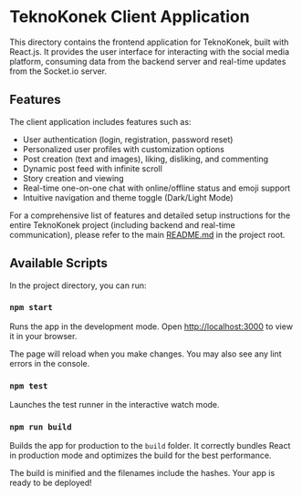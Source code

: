 # TeknoKonek Client Application

This directory contains the frontend application for TeknoKonek, built with React.js. It provides the user interface for interacting with the social media platform, consuming data from the backend server and real-time updates from the Socket.io server.

## Features

The client application includes features such as:
*   User authentication (login, registration, password reset)
*   Personalized user profiles with customization options
*   Post creation (text and images), liking, disliking, and commenting
*   Dynamic post feed with infinite scroll
*   Story creation and viewing
*   Real-time one-on-one chat with online/offline status and emoji support
*   Intuitive navigation and theme toggle (Dark/Light Mode)

For a comprehensive list of features and detailed setup instructions for the entire TeknoKonek project (including backend and real-time communication), please refer to the main [README.md](../README.md) in the project root.

## Available Scripts

In the project directory, you can run:

### `npm start`

Runs the app in the development mode.
Open [http://localhost:3000](http://localhost:3000) to view it in your browser.

The page will reload when you make changes.
You may also see any lint errors in the console.

### `npm test`

Launches the test runner in the interactive watch mode.

### `npm run build`

Builds the app for production to the `build` folder.
It correctly bundles React in production mode and optimizes the build for the best performance.

The build is minified and the filenames include the hashes.
Your app is ready to be deployed!

